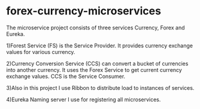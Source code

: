 # forex-currency-microservices

The microservice project consists of three services Currency, Forex and Eureka.

1)Forest Service (FS) is the Service Provider. It provides currency exchange values for various currency.

2)Currency Conversion Service (CCS) can convert a bucket of currencies into another currency. It uses the Forex Service to get current currency exchange values. CCS is the Service Consumer.

3)Also in this project I use Ribbon to distribute load to instances of services.

4)Eureka Naming server I use for registering all microservices.
